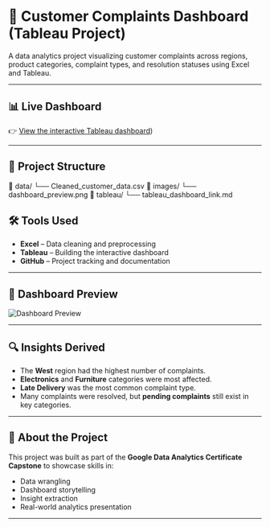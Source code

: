 # 🧾 Customer Complaints Dashboard (Tableau Project)

A data analytics project visualizing customer complaints across regions, product categories, complaint types, and resolution statuses using Excel and Tableau.

---

## 📊 Live Dashboard  
👉 [View the interactive Tableau dashboard](https://public.tableau.com/views/CustomerComplaintInsightsGDACapstoneProject/CustomerComplaintDashBoard?:language=en-GB&:sid=&:redirect=auth&:display_count=n&:origin=viz_share_link))

---

## 📁 Project Structure

📂 data/
└── Cleaned_customer_data.csv
📂 images/
└── dashboard_preview.png
📂 tableau/
└── tableau_dashboard_link.md

## 🛠 Tools Used

- **Excel** – Data cleaning and preprocessing  
- **Tableau** – Building the interactive dashboard  
- **GitHub** – Project tracking and documentation

---

## 📸 Dashboard Preview

![Dashboard Preview](images/Tableau%20Dashboard.png)

---

## 🔍 Insights Derived

- The **West** region had the highest number of complaints.
- **Electronics** and **Furniture** categories were most affected.
- **Late Delivery** was the most common complaint type.
- Many complaints were resolved, but **pending complaints** still exist in key categories.

---

## 📌 About the Project

This project was built as part of the **Google Data Analytics Certificate Capstone** to showcase skills in:

- Data wrangling
- Dashboard storytelling
- Insight extraction
- Real-world analytics presentation

---

